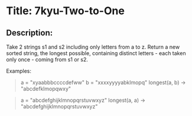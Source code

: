 # Title: 7kyu-Two-to-One

## Description:

Take 2 strings s1 and s2 including only letters from a to z. Return a new sorted string, the longest possible, containing distinct letters - each taken only once - coming from s1 or s2.

Examples:

> a = "xyaabbbccccdefww"
> b = "xxxxyyyyabklmopq"
> longest(a, b) -> "abcdefklmopqwxy"

> a = "abcdefghijklmnopqrstuvwxyz"
> longest(a, a) -> "abcdefghijklmnopqrstuvwxyz"
